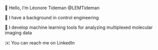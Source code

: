  👋 Hello, I’m Léonore Tideman @LEMTideman

 :memo: I have a background in control engineering
 
:mag_right: I develop machine learning tools for analyzing multiplexed molecular imaging data
 
:envelope: You can reach me on LinkedIn

<!---
LEMTideman/LEMTideman is a ✨ special ✨ repository because its `README.md` (this file) appears on your GitHub profile.
You can click the Preview link to take a look at your changes.
--->
